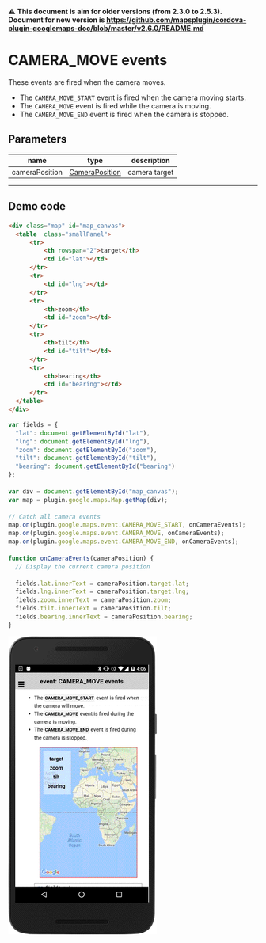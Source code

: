 :warning: **This document is aim for older versions (from 2.3.0 to 2.5.3).
Document for new version is https://github.com/mapsplugin/cordova-plugin-googlemaps-doc/blob/master/v2.6.0/README.md**

# CAMERA_MOVE events

These events are fired when the camera moves.

- The `CAMERA_MOVE_START` event is fired when the camera moving starts.</li>
- The `CAMERA_MOVE` event is fired while the camera is moving.</li>
- The `CAMERA_MOVE_END` event is fired when the camera is stopped.</li>

## Parameters

name           | type                                              | description
---------------|---------------------------------------------------|-----------------
cameraPosition | [CameraPosition](../../CameraPosition/README.md)  | camera target
-------------------------------------------------------------------------------------


## Demo code

```html
<div class="map" id="map_canvas">
  <table  class="smallPanel">
      <tr>
          <th rowspan="2">target</th>
          <td id="lat"></td>
      </tr>
      <tr>
          <td id="lng"></td>
      </tr>
      <tr>
          <th>zoom</th>
          <td id="zoom"></td>
      </tr>
      <tr>
          <th>tilt</th>
          <td id="tilt"></td>
      </tr>
      <tr>
          <th>bearing</th>
          <td id="bearing"></td>
      </tr>
  </table>
</div>
```

```js
var fields = {
  "lat": document.getElementById("lat"),
  "lng": document.getElementById("lng"),
  "zoom": document.getElementById("zoom"),
  "tilt": document.getElementById("tilt"),
  "bearing": document.getElementById("bearing")
};

var div = document.getElementById("map_canvas");
var map = plugin.google.maps.Map.getMap(div);

// Catch all camera events
map.on(plugin.google.maps.event.CAMERA_MOVE_START, onCameraEvents);
map.on(plugin.google.maps.event.CAMERA_MOVE, onCameraEvents);
map.on(plugin.google.maps.event.CAMERA_MOVE_END, onCameraEvents);

function onCameraEvents(cameraPosition) {
  // Display the current camera position

  fields.lat.innerText = cameraPosition.target.lat;
  fields.lng.innerText = cameraPosition.target.lng;
  fields.zoom.innerText = cameraPosition.zoom;
  fields.tilt.innerText = cameraPosition.tilt;
  fields.bearing.innerText = cameraPosition.bearing;
}
```

![](image.gif)
